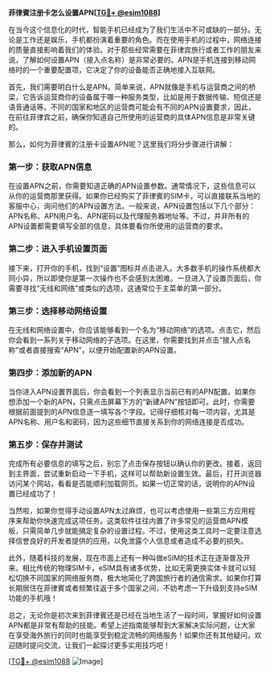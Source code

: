 **菲律賓注册卡怎么设置APN[[TG💪+ @esim1088](https://t.me/s/esim1088)]**

在当今这个信息化的时代，智能手机已经成为了我们生活中不可或缺的一部分。无论是工作还是娱乐，手机都扮演着重要的角色。而在使用手机的过程中，网络连接的质量直接影响着我们的体验。对于那些经常需要在菲律宾旅行或者工作的朋友来说，了解如何设置APN（接入点名称）是非常必要的。APN是手机连接到移动网络时的一个重要配置项，它决定了你的设备能否正确地接入互联网。

首先，我们需要明白什么是APN。简单来说，APN就像是手机与运营商之间的桥梁，它告诉运营商你的设备属于哪一种服务类型，比如是用于数据传输、短信还是语音通话等。不同的国家和地区的运营商可能会有不同的APN设置要求，因此，在前往菲律宾之前，确保你知道自己所使用的运营商的具体APN信息是非常关键的。

那么，如何为菲律賓的注册卡设置APN呢？这里我们将分步骤进行讲解：

### 第一步：获取APN信息

在设置APN之前，你需要知道正确的APN设置参数。通常情况下，这些信息可以从你的运营商那里获得。如果你已经购买了菲律賓的SIM卡，可以直接联系当地的客服中心，询问他们的APN设置方法。一般来说，APN设置包括以下几个部分：APN名称、APN用户名、APN密码以及代理服务器地址等。不过，并非所有的APN设置都需要填写全部的信息，具体要看你所使用的运营商的要求。

### 第二步：进入手机设置页面

接下来，打开你的手机，找到“设置”图标并点击进入。大多数手机的操作系统都大同小异，所以即使你是第一次操作也不会感到太困难。一旦进入了设置页面后，你需要寻找“无线和网络”或类似的选项，这通常位于主菜单的第一部分。

### 第三步：选择移动网络设置

在无线和网络设置中，你应该能够看到一个名为“移动网络”的选项。点击它，然后你会看到一系列关于移动网络的子选项。在这里，你需要找到并点击“接入点名称”或者直接搜索“APN”，以便开始配置新的APN设置。

### 第四步：添加新的APN

当你进入APN设置界面后，你会看到一个列表显示当前已有的APN配置。如果你想添加一个新的APN，只需点击屏幕下方的“新建APN”按钮即可。此时，你需要根据前面提到的APN信息逐一填写各个字段。记得仔细核对每一项内容，尤其是APN名称、用户名和密码，因为这些细节直接关系到你的网络连接是否成功。

### 第五步：保存并测试

完成所有必要信息的填写之后，别忘了点击保存按钮以确认你的更改。接着，返回到主界面，尝试重新启动一下手机，这样可以帮助新设置生效。最后，打开浏览器访问某个网站，看看是否能顺利加载网页。如果一切正常的话，说明你的APN设置已经成功了！

当然啦，如果你觉得手动设置APN太过麻烦，也可以考虑使用一些第三方应用程序来帮助你快速完成这项任务。这类软件往往内置了许多常见的运营商APN模板，只需简单几步就能搞定复杂的设置过程。不过，使用这类工具时一定要注意选择信誉良好的开发者提供的应用，以免泄露个人信息或者造成不必要的损失。

此外，随着科技的发展，现在市面上还有一种叫做eSIM的技术正在逐渐普及开来。相比传统的物理SIM卡，eSIM具有诸多优势，比如无需更换实体卡就可以轻松切换不同国家的网络服务商，极大地简化了跨国旅行者的通信需求。如果你打算长期居住在菲律賓或者频繁往返于多个国家之间，不妨考虑一下升级到支持eSIM功能的手机哦！

总之，无论你是初次来到菲律賓还是已经在当地生活了一段时间，掌握好如何设置APN都是非常有帮助的技能。希望上述指南能够帮到大家解决实际问题，让大家在享受海外旅行的同时也能享受到稳定流畅的网络服务！如果你还有其他疑问，欢迎随时提问交流，让我们一起探讨更多实用技巧吧！

[[TG💪+ @esim1088](https://t.me/s/esim1088) ![Image](https://i.postimg.cc/4NQfJmqS/Snipaste-2025-05-13-00-14-12.png)]